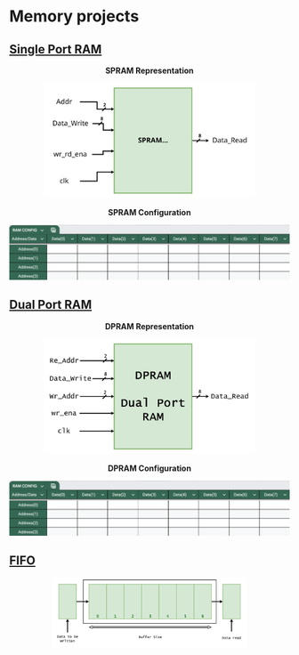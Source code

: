 # Memory projects

## [Single Port RAM](SinglePortRAM) 

<p align="center">
    <b>  
        SPRAM Representation  
    </b>
</p>
<p align="Center">
    <a href="SinglePortRAM/readme.md">
        <kbd>
            <img src="SinglePortRAM/SinglePortRAM_Img/SPRAM_Block.svg" alt="Block Dia" width="380" />
        </kbd>
    </a>
</p>
<p align="center">
    <b>  
        SPRAM Configuration  
    </b>
</p>
<p align="Center">
    <a href="SinglePortRAM/readme.md">
        <kbd>
            <img src="SinglePortRAM/SinglePortRAM_Img/SPRAM_CONFIG.png" alt="Representation" width="580" />
        </kbd>
    </a>
</p>

## [Dual Port RAM](DualPortRAM) 

<p align="center">
    <b>  
        DPRAM Representation  
    </b>
</p>
<p align="Center">
    <a href="DualPortRAM/readme.md">
        <kbd>
            <img src="DualPortRAM/DualPortRAM_Img/DPRAM_Block.svg" alt="Block Dia" width="380" />
        </kbd>
    </a>
</p>
<p align="center">
    <b>  
        DPRAM Configuration  
    </b>
</p>
<p align="Center">
    <a href="DualPortRAM/readme.md">
        <kbd>
            <img src="DualPortRAM/DualPortRAM_Img/DPRAM_CONFIG.png" alt="Representation" width="580" />
        </kbd>
    </a>
</p>

## [FIFO](FIFO_Buffer)
<p align="Center">
    <a href="FIFO_Buffer/readme.md">
        <kbd>
            <img src="FIFO_Buffer/FIFO_Img/FIFO_Block.svg" alt="FIFO Buffer" width="350"/> 
        </kbd>
    </a>
</p>
